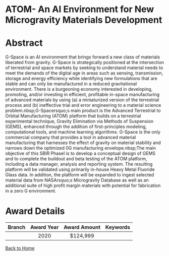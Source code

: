 
ATOM- An AI Environment for New Microgravity Materials Development
==================================================================

# Abstract


G-Space is an AI environment that brings forward a new class of materials liberated from gravity. G-Space is strategically positioned at the intersection of terrestrial and space markets by seeking to understand material needs to meet the demands of the digital age in areas such as sensing, transmission, storage and energy efficiency while identifying new formulations that are stable and can only be manufactured in a reduced gravitational environment. There is a burgeoning economy interested in developing, promoting, and/or investing in efficient, profitable in-space manufacturing of advanced materials by using (a) a miniaturized version of the terrestrial process and (b) ineffective trial and error engineering to a material science problem.nbsp;G-Spacersquo;s main product is the Advanced Terrestrial to Orbital Manufacturing (ATOM) platform that builds on a terrestrial experimental technique, Gravity Elimination via Methods of Suspension (GEMS), enhanced through the addition of first-principles modeling, computational tools, and machine learning algorithms. G-Space is the only commercial company that provides a tool in advanced material manufacturing that harnesses the effect of gravity on material stability and narrows down the optimized 0G manufacturing envelope.nbsp;The main objective of this SBIR PhaseI is to develop a conceptual design of GEMS and to complete the buildout and beta testing of the ATOM platform, including a data manager, analysis and reporting system. The resulting platform will be validated using primarily in-house Heavy Metal Fluoride Glass data. In addition, the platform will be expanded to ingest selected material data from NASArsquo;s Microgravity Database as well as an additional suite of high profit margin materials with potential for fabrication in a zero G environment.  

# Award Details

|Branch|Award Year|Award Amount|Keywords|
| :---: | :---: | :---: | :---: |
||2020|$124,999||
  
  


[Back to Home](https://github.com/chrischow/dod_sbir_awards#670)